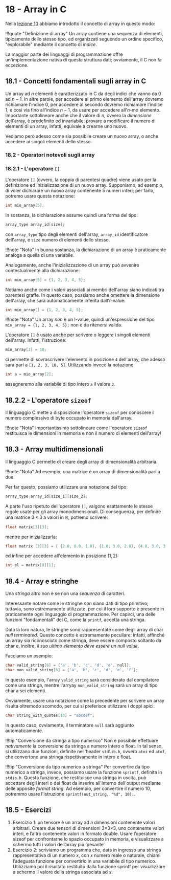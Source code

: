 # 18 - Array in C

Nella [lezione 10](../../01_intro/10_data_structures/lecture.md) abbiamo introdotto il concetto di array in questo modo:

!!!quote "Definizione di array"
    Un array contiene una sequenza di elementi, tipicamente dello stesso tipo, ed organizzati seguendo un ordine specifico, "esplorabile" mediante il concetto di *indice*.

La maggior parte dei linguaggi di programmazione offre un'implementazione nativa di questa struttura dati; ovviamente, il C non fa eccezione.

## 18.1 - Concetti fondamentali sugli array in C

Un array ad $n$ elementi è caratterizzato in C da degli indici che vanno da $0$ ad $n-1$. In altre parole, per accedere al primo elemento dell'array dovremo richiamare l'indice $0$, per accedere al secondo dovremo richiamare l'indice $1$, e così via fino all'indice $n-1$, da usare per accedere all'$n$-mo elemento. Importante sottolineare anche che il valore di $n$, ovvero la *dimensione* dell'array, è predefinito ed invariabile: provare a modificare il numero di elementi di un array, infatti, equivale a crearne uno nuovo.

Vediamo però adesso come sia possibile creare un nuovo array, o anche accedere ai singoli elementi dello stesso.

### 18.2 - Operatori notevoli sugli array

### 18.2.1 - L'operatore `[]`

L'operatore `[]` (ovvero, la coppia di parentesi quadre) viene usato per la definizione ed inizializzazione di un nuovo array. Supponiamo, ad esempio, di voler dichiarare un nuovo array contenente 5 numeri interi; per farlo, potremo usare questa notazione:

```c
int mio_array[5];
```

In sostanza, la dichiarazione assume quindi una forma del tipo:

```c
array_type array_id[size];
```

con `array_type` tipo degli elementi dell'array, `array_id` identificatore dell'array, e `size` numero di elementi dello stesso.

!!!note "Nota"
    In buona sostanza, la dichiarazione di un array è praticamente analoga a quella di una variabile.

Analogamente, anche l'inizializzazione di un array può avvenire contestualmente alla dichiarazione:

```c
int mio_array[5] = {1, 2, 3, 4, 5};
```

Notiamo anche come i valori associati ai membri dell'array siano indicati tra parentesi graffe. In questo caso, possiamo anche omettere la dimensione dell'array, che sarà automaticamente inferita dall'r-value:

```c
int mio_array[] = {1, 2, 3, 4, 5};
```

!!!note "Nota"
    Un array *non* è un l-value, quindi un'espressione del tipo `mio_array = {1, 2, 3, 4, 5};` non è da ritenersi valida.

L'operatore `[]` è usato anche per scrivere o leggere i singoli elementi dell'array. Infatti, l'istruzione:

```c
mio_array[3] = 10;
```

ci permette di sovrascrivere l'elemento in posizione `4` dell'array, che adesso sarà pari a `[1, 2, 3, 10, 5]`. Utilizzando invece la notazione:

```c
int a = mio_array[2];
```

assegneremo alla variabile di tipo intero `a` il valore `3`.

## 18.2.2 - L'operatore `sizeof`

Il linguaggio C mette a disposizione l'operatore `sizeof` per conoscere il numero complessivo di byte occupato in memoria dall'array.

!!!note "Nota"
    Importantissimo sottolineare come l'operatore `sizeof` restituisca le dimensioni in memoria e non il numero di elementi dell'array!

## 18.3 - Array multidimensionali

Il linguaggio C permette di creare degli array di dimensionalità arbitraria.

!!!note "Nota"
    Ad esempio, una matrice è un array di dimensionalità pari a due.

Per far questo, possiamo utilizzare una notazione del tipo:

```c
array_type array_id[size_1][size_2];
```

A parte l'uso ripetuto dell'operatore `[]`, valgono esattamente le stesse regole usate per gli array monodimensionali. Di conseguenza, per definire una matrice $3 \times 3$ a valori in $\mathbb{R}$, potremo scrivere:

```c
float matrix[3][3];
```

mentre per inizializzarla:

```c
float matrix [3][3] = { {2.0, 0.0, 1.0}, {1.0, 3.0, 2.0}, {4.0, 3.0, 3.0} };
```

ed infine per accedere all'elemento in posizione $(1, 2)$:

```c
int el = matrix[0][1];
```

## 18.4 - Array e stringhe

Una *stringa* altro non è se non una *sequenza* di caratteri.

Interessante notare come le stringhe *non* siano dati di tipo primitivo; tuttavia, sono estremamente utilizzate, per cui il loro supporto è presente in praticamente ogni linguaggio di programmazione. Per capirci, una delle funzioni "fondamentali" del C, come la `printf`, accetta una stringa.

Data la loro natura, le stringhe sono rappresentate come degli array di char *null terminated*. Questo concetto è estremamente peculiare: infatti, affinché un array sia riconosciuto come stringa, deve essere composto soltanto da char e, inoltre, *il suo ultimo elemento deve essere un null value*. 

Facciamo un esempio:

```c linenums="1"
char valid_string[6] = {'a', 'b', 'c', 'd', 'e', null};
char non_valid_string[6] = {'a', 'b', 'c', 'd', 'e', 'f'};
```

In questo esempio, l'array `valid_string` sarà considerato dal compilatore come una stringa, mentre l'arryay `non_valid_string` sarà un array di tipo char a sei elementi.

Ovviamente, usare una notazione come la precedente per scrivere un array risulta oltremodo scomodo, per cui si preferisce utilizzare i doppi apici:

```c
char string_with_quotes[10] = "abcdef";
```

In questo caso, ovviamente, il terminatore `null` sarà aggiunto automaticamente.

!!!tip "Conversione da stringa a tipo numerico"
    Non è possibile effettuare *nativamente* la conversione da stringa a numero intero o float. In tal senso, si utilizzano due funzioni, definite nell'header `stdlib.h`, ovvero `atoi` ed `atof`, che convertono una stringa rispettivamente in intero e float.

!!!tip "Conversione da tipo numerico a stringa"
    Per convertire da tipo numerico a stringa, invece, possiamo usare la funzione `sprintf`, definita in `stdio.h`. Questa funzione, che restituisce una stringa in uscita, può accettare degli interi o dei float da inserire all'interno dell'output mediante delle apposite *format string*. Ad esempio, per convertire il numero 10, potremmo usare l'istruzione `sprintf(out_string, "%d", 10);`.

## 18.5 - Esercizi

1. Esercizio 1: un tensore è un array ad 𝑛 dimensioni contenente valori arbitrari. Creare due tensori di dimensioni 3×3×3, uno contenente valori interi, e l’altro contenente valori in formato double. Usare l’operatore sizeof per confrontarne lo spazio occupato in memoria, e visualizzare a schermo tutti i valori dell’array più ‘pesante’.
2. Esercizio 2: scriviamo un programma che, data in ingresso una stringa rappresentativa di un numero 𝑥, con 𝑥 numero reale o naturale, chiami l’adeguata funzione per convertirlo in una variabile di tipo numerico. Utilizziamo poi il risultato restituito dalla funzione sprintf per visualizzare a schermo il valore della stringa associata ad 𝑥.
